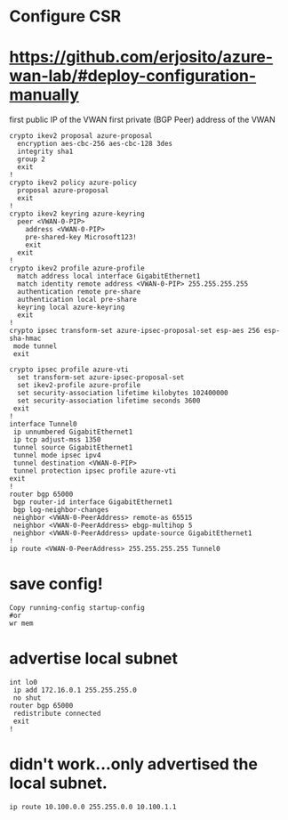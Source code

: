 # Configure CSR
# https://github.com/erjosito/azure-wan-lab/#deploy-configuration-manually

<VWAN-0-PIP> first public IP of the VWAN
<VWAN-0-PeerAddress> first private (BGP Peer) address of the VWAN

```
crypto ikev2 proposal azure-proposal
  encryption aes-cbc-256 aes-cbc-128 3des
  integrity sha1
  group 2
  exit
!
crypto ikev2 policy azure-policy
  proposal azure-proposal
  exit
!
crypto ikev2 keyring azure-keyring
  peer <VWAN-0-PIP>
    address <VWAN-0-PIP>
    pre-shared-key Microsoft123!
    exit
  exit
!
crypto ikev2 profile azure-profile
  match address local interface GigabitEthernet1
  match identity remote address <VWAN-0-PIP> 255.255.255.255
  authentication remote pre-share
  authentication local pre-share
  keyring local azure-keyring
  exit
!
crypto ipsec transform-set azure-ipsec-proposal-set esp-aes 256 esp-sha-hmac
 mode tunnel
 exit

crypto ipsec profile azure-vti
  set transform-set azure-ipsec-proposal-set
  set ikev2-profile azure-profile
  set security-association lifetime kilobytes 102400000
  set security-association lifetime seconds 3600 
 exit
!
interface Tunnel0
 ip unnumbered GigabitEthernet1 
 ip tcp adjust-mss 1350
 tunnel source GigabitEthernet1
 tunnel mode ipsec ipv4
 tunnel destination <VWAN-0-PIP>
 tunnel protection ipsec profile azure-vti
exit
!
router bgp 65000
 bgp router-id interface GigabitEthernet1
 bgp log-neighbor-changes 
 neighbor <VWAN-0-PeerAddress> remote-as 65515
 neighbor <VWAN-0-PeerAddress> ebgp-multihop 5
 neighbor <VWAN-0-PeerAddress> update-source GigabitEthernet1 
!
ip route <VWAN-0-PeerAddress> 255.255.255.255 Tunnel0
```

# save config!

```
Copy running-config startup-config
#or
wr mem
```

# advertise local subnet

```
int lo0
 ip add 172.16.0.1 255.255.255.0
 no shut
router bgp 65000
 redistribute connected
 exit
!

```

# didn't work...only advertised the local subnet. 
```
ip route 10.100.0.0 255.255.0.0 10.100.1.1
```